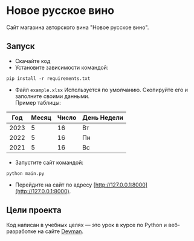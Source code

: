 # Новое русское вино

Сайт магазина авторского вина "Новое русское вино".

## Запуск

- Скачайте код
- Установите зависимости командой:
```commandline
pip install -r requirements.txt
```
- Файл `example.xlsx` Используется по умолчанию.
Скопируйте его и заполните своими данными.  
Пример таблицы:

| Год  | Месяц | Число | День Недели |
|------|-------|-------|-------------|
| 2023 | 5     | 16    | Вт          |
| 2022 | 5     | 16    | Пн          |
| 2021 | 5     | 16    | Вс          |


- Запустите сайт командой: 
```commandline
python main.py
```
- Перейдите на сайт по адресу [http://127.0.0.1:8000](http://127.0.0.1:8000).


## Цели проекта

Код написан в учебных целях — это урок в курсе по Python и веб-разработке на сайте [Devman](https://dvmn.org).


